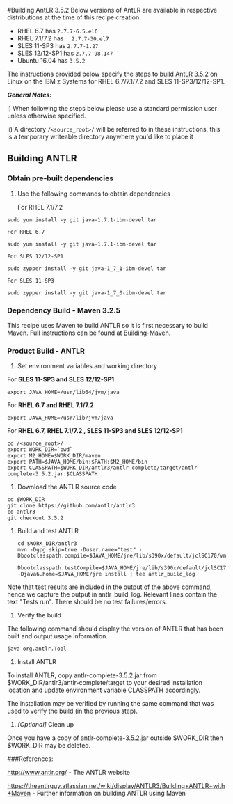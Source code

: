 #Building AntLR 3.5.2
Below versions of AntLR are available in respective distributions at the time of this recipe creation:

*	RHEL 6.7 has `2.7.7-6.5.el6`
*	RHEL 7.1/7.2 has `	2.7.7-30.el7`
*	SLES 11-SP3 has `2.7.7-1.27`
*	SLES 12/12-SP1 has `2.7.7-98.147`
*	Ubuntu 16.04 has `3.5.2`

The instructions provided below specify the steps to build [AntLR](http://www.antlr.org/) 3.5.2 on Linux on the IBM z Systems for RHEL 6.7/7.1/7.2 and SLES 11-SP3/12/12-SP1.

_**General Notes:**_ 	

i) When following the steps below please use a standard permission user unless otherwise specified.
	 
ii) A directory `/<source_root>/` will be referred to in these instructions, this is a temporary writeable directory anywhere you'd like to place it

## Building ANTLR

### Obtain pre-built dependencies

1. Use the following commands to obtain dependencies

    For RHEL 7.1/7.2

  ```shell
  sudo yum install -y git java-1.7.1-ibm-devel tar
  ```
	
    For RHEL 6.7

  ```shell
  sudo yum install -y git java-1.7.1-ibm-devel tar
  ```
	
    For SLES 12/12-SP1

  ```shell
  sudo zypper install -y git java-1_7_1-ibm-devel tar 
  ```
	
    For SLES 11-SP3

  ```shell
  sudo zypper install -y git java-1_7_0-ibm-devel tar
  ```

### Dependency Build - Maven 3.2.5

  This recipe uses Maven to build ANTLR so it is first necessary to build Maven. Full instructions can be found at [Building-Maven](https://github.com/linux-on-ibm-z/docs/wiki/Building-Maven).
  
### Product Build - ANTLR

1. Set environment variables and working directory

  For **SLES 11-SP3 and SLES 12/12-SP1**
  
  ```shell
  export JAVA_HOME=/usr/lib64/jvm/java
  ```
  
  For **RHEL 6.7 and RHEL 7.1/7.2**
  
  ```shell
  export JAVA_HOME=/usr/lib/jvm/java
  ```
  
  For **RHEL 6.7, RHEL 7.1/7.2 , SLES 11-SP3 and SLES 12/12-SP1**
  
  ```shell
  cd /<source_root>/
  export WORK_DIR=`pwd`
  export M2_HOME=$WORK_DIR/maven
  export PATH=$JAVA_HOME/bin:$PATH:$M2_HOME/bin
  export CLASSPATH=$WORK_DIR/antlr3/antlr-complete/target/antlr-complete-3.5.2.jar:$CLASSPATH
  ```
	
1. Download the ANTLR source code

  ```shell
  cd $WORK_DIR
  git clone https://github.com/antlr/antlr3
  cd antlr3
  git checkout 3.5.2
  ```
	
1. Build and test ANTLR

    ```shell
    cd $WORK_DIR/antlr3
    mvn -Dgpg.skip=true -Duser.name="test" -Dbootclasspath.compile=$JAVA_HOME/jre/lib/s390x/default/jclSC170/vm.jar:$JAVA_HOME/jre/lib/rt.jar -Dbootclasspath.testCompile=$JAVA_HOME/jre/lib/s390x/default/jclSC170/vm.jar:$JAVA_HOME/jre/lib/rt.jar -Djava6.home=$JAVA_HOME/jre install | tee antlr_build_log
    ```

  Note that test results are included in the output of the above command, hence we capture the output in antlr_build_log. Relevant lines contain the text "Tests run". There should be no test failures/errors.


1. Verify the build

  The following command should display the version of ANTLR that has been built and output usage information.

  ```shell
  java org.antlr.Tool
  ```

1. Install ANTLR

  To install ANTLR, copy antlr-complete-3.5.2.jar from $WORK_DIR/antlr3/antlr-complete/target to your desired installation location and update environment variable CLASSPATH accordingly.

  The installation may be verified by running the same command that was used to verify the build (in the previous step).
	

1. _[Optional]_ Clean up

  Once you have a copy of antlr-complete-3.5.2.jar outside $WORK_DIR then $WORK_DIR may be deleted.
  

###References:

http://www.antlr.org/ - The ANTLR website

https://theantlrguy.atlassian.net/wiki/display/ANTLR3/Building+ANTLR+with+Maven - Further information on building ANTLR using Maven
